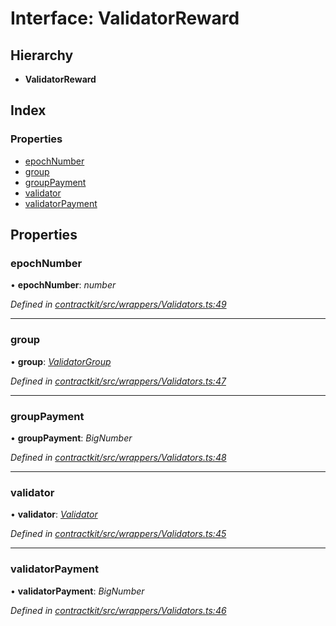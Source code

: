 # Interface: ValidatorReward

## Hierarchy

* **ValidatorReward**

## Index

### Properties

* [epochNumber](_wrappers_validators_.validatorreward.md#epochnumber)
* [group](_wrappers_validators_.validatorreward.md#group)
* [groupPayment](_wrappers_validators_.validatorreward.md#grouppayment)
* [validator](_wrappers_validators_.validatorreward.md#validator)
* [validatorPayment](_wrappers_validators_.validatorreward.md#validatorpayment)

## Properties

###  epochNumber

• **epochNumber**: *number*

*Defined in [contractkit/src/wrappers/Validators.ts:49](https://github.com/celo-org/celo-monorepo/blob/master/packages/sdk/contractkit/src/wrappers/Validators.ts#L49)*

___

###  group

• **group**: *[ValidatorGroup](_wrappers_validators_.validatorgroup.md)*

*Defined in [contractkit/src/wrappers/Validators.ts:47](https://github.com/celo-org/celo-monorepo/blob/master/packages/sdk/contractkit/src/wrappers/Validators.ts#L47)*

___

###  groupPayment

• **groupPayment**: *BigNumber*

*Defined in [contractkit/src/wrappers/Validators.ts:48](https://github.com/celo-org/celo-monorepo/blob/master/packages/sdk/contractkit/src/wrappers/Validators.ts#L48)*

___

###  validator

• **validator**: *[Validator](_wrappers_validators_.validator.md)*

*Defined in [contractkit/src/wrappers/Validators.ts:45](https://github.com/celo-org/celo-monorepo/blob/master/packages/sdk/contractkit/src/wrappers/Validators.ts#L45)*

___

###  validatorPayment

• **validatorPayment**: *BigNumber*

*Defined in [contractkit/src/wrappers/Validators.ts:46](https://github.com/celo-org/celo-monorepo/blob/master/packages/sdk/contractkit/src/wrappers/Validators.ts#L46)*
